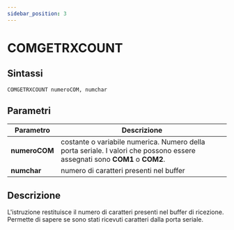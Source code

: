 ```yaml
---
sidebar_position: 3
---
```


# COMGETRXCOUNT

## Sintassi

  ```
  COMGETRXCOUNT	numeroCOM, numchar
  ```

## Parametri
|Parametro         | Descrizione                                                                                                                |                
|------------------|----------------------------------------------------------------------------------------------------------------------------|
| **numeroCOM**    | costante o variabile numerica. Numero della porta seriale. I valori che possono essere assegnati sono **COM1** o **COM2**. |         
| **numchar**      | numero di caratteri presenti nel buffer                                                                                    |

## Descrizione
L'istruzione restituisce il numero di caratteri presenti nel buffer di ricezione. Permette di sapere se sono stati ricevuti caratteri dalla porta seriale.